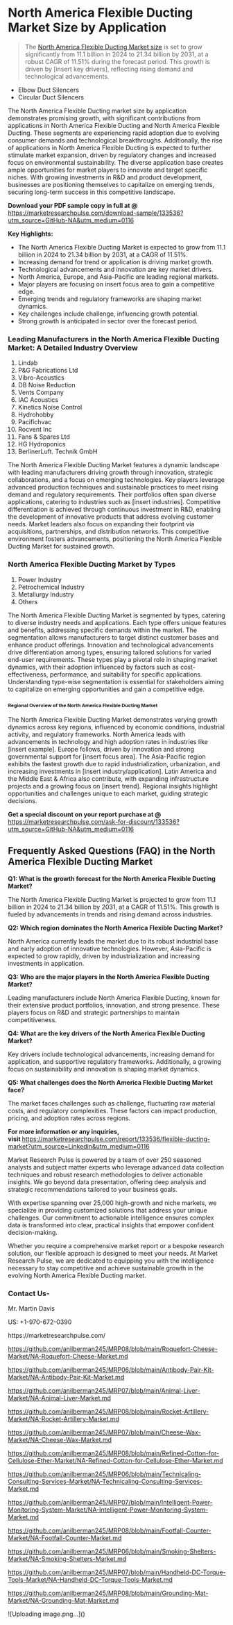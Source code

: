 <h1>North America Flexible Ducting Market&nbsp;Size by Application</h1><blockquote><p>The <a href="https://marketresearchpulse.com/download-sample/133536?utm_source=GitHub-NA&amp;utm_medium=0116">North America Flexible Ducting Market size</a> is set to grow significantly from 11.1 billion in 2024 to 21.34 billion by 2031, at a robust CAGR of 11.51% during the forecast period. This growth is driven by [insert key drivers], reflecting rising demand and technological advancements.</p></blockquote><ul><li>Elbow Duct Silencers<li> Circular Duct Silencers</li></ul><p>The North America Flexible Ducting market size by application demonstrates promising growth, with significant contributions from applications in North America Flexible Ducting and North America Flexible Ducting. These segments are experiencing rapid adoption due to evolving consumer demands and technological breakthroughs. Additionally, the rise of applications in North America Flexible Ducting is expected to further stimulate market expansion, driven by regulatory changes and increased focus on environmental sustainability. The diverse application base creates ample opportunities for market players to innovate and target specific niches. With growing investments in R&D and product development, businesses are positioning themselves to capitalize on emerging trends, securing long-term success in this competitive landscape.</p><p><strong>Download your PDF sample copy in full at @ </strong><a href="https://marketresearchpulse.com/download-sample/133536?utm_source=GitHub-NA&amp;utm_medium=0116">https://marketresearchpulse.com/download-sample/133536?utm_source=GitHub-NA&amp;utm_medium=0116</a></p><p><strong>Key Highlights: </strong></p><ul><li>The North America Flexible Ducting Market is expected to grow from 11.1 billion in 2024 to 21.34 billion by 2031, at a CAGR of 11.51%.</li><li>Increasing demand for trend or application is driving market growth.</li><li>Technological advancements and innovation are key market drivers.</li><li>North America, Europe, and Asia-Pacific are leading regional markets.</li><li>Major players are focusing on insert focus area to gain a competitive edge.</li><li>Emerging trends and regulatory frameworks are shaping market dynamics.</li><li>Key challenges include challenge, influencing growth potential.</li><li>Strong growth is anticipated in sector over the forecast period.</li></ul><h3>Leading Manufacturers in the North America Flexible Ducting Market: A Detailed Industry Overview</h3><ol><li>Lindab</li><li>P&G Fabrications Ltd</li><li>Vibro-Acoustics</li><li>DB Noise Reduction</li><li>Vents Company</li><li>IAC Acoustics</li><li>Kinetics Noise Control</li><li>Hydrohobby</li><li>Pacifichvac</li><li>Rocvent Inc</li><li>Fans & Spares Ltd</li><li>HG Hydroponics</li><li>BerlinerLuft. Technik GmbH</li></ol><div class="flex max-w-full flex-col flex-grow"><div class="min-h-8 text-message flex w-full flex-col items-end gap-2 whitespace-normal break-words [.text-message+&amp;]:mt-5" dir="auto" data-message-author-role="assistant" data-message-id="fd8432e4-4910-450d-b182-61b7bfb0a01f" data-message-model-slug="gpt-4o"><div class="flex w-full flex-col gap-1 empty:hidden first:pt-[3px]"><div class="markdown prose w-full break-words dark:prose-invert light"><p>The North America Flexible Ducting Market features a dynamic landscape with leading manufacturers driving growth through innovation, strategic collaborations, and a focus on emerging technologies. Key players leverage advanced production techniques and sustainable practices to meet rising demand and regulatory requirements. Their portfolios often span diverse applications, catering to industries such as [insert industries]. Competitive differentiation is achieved through continuous investment in R&amp;D, enabling the development of innovative products that address evolving customer needs. Market leaders also focus on expanding their footprint via acquisitions, partnerships, and distribution networks. This competitive environment fosters advancements, positioning the North America Flexible Ducting Market for sustained growth.</p></div></div></div></div><h3>North America Flexible Ducting Market by Types</h3><ol><li>Power Industry<li> Petrochemical Industry<li> Metallurgy Industry<li> Others</li></ol><div class="flex max-w-full flex-col flex-grow"><div class="min-h-8 text-message flex w-full flex-col items-end gap-2 whitespace-normal break-words [.text-message+&amp;]:mt-5" dir="auto" data-message-author-role="assistant" data-message-id="084470be-0bb7-4664-bddf-5156b4f41249" data-message-model-slug="gpt-4o-mini"><div class="flex w-full flex-col gap-1 empty:hidden first:pt-[3px]"><div class="markdown prose w-full break-words dark:prose-invert light"><p>The North America Flexible Ducting Market is segmented by types, catering to diverse industry needs and applications. Each type offers unique features and benefits, addressing specific demands within the market. The segmentation allows manufacturers to target distinct customer bases and enhance product offerings. Innovation and technological advancements drive differentiation among types, ensuring tailored solutions for varied end-user requirements. These types play a pivotal role in shaping market dynamics, with their adoption influenced by factors such as cost-effectiveness, performance, and suitability for specific applications. Understanding type-wise segmentation is essential for stakeholders aiming to capitalize on emerging opportunities and gain a competitive edge.</p></div></div></div></div><h3><span style="font-size: 11px;">Regional Overview of the North America Flexible Ducting Market</span></h3><div class="flex max-w-full flex-col flex-grow"><div class="min-h-8 text-message flex w-full flex-col items-end gap-2 whitespace-normal break-words [.text-message+&amp;]:mt-5" dir="auto" data-message-author-role="assistant" data-message-id="e9038762-ce64-4e30-91c9-9bd413514231" data-message-model-slug="gpt-4o-mini"><div class="flex w-full flex-col gap-1 empty:hidden first:pt-[3px]"><div class="markdown prose w-full break-words dark:prose-invert light"><p>The North America Flexible Ducting Market demonstrates varying growth dynamics across key regions, influenced by economic conditions, industrial activity, and regulatory frameworks. North America leads with advancements in technology and high adoption rates in industries like [insert example]. Europe follows, driven by innovation and strong governmental support for [insert focus area]. The Asia-Pacific region exhibits the fastest growth due to rapid industrialization, urbanization, and increasing investments in [insert industry/application]. Latin America and the Middle East &amp; Africa also contribute, with expanding infrastructure projects and a growing focus on [insert trend]. Regional insights highlight opportunities and challenges unique to each market, guiding strategic decisions.</p></div></div></div></div><p><strong>Get a special discount on your report purchase at @ </strong><a href="https://marketresearchpulse.com/ask-for-discount/133536?utm_source=GitHub-NA&amp;utm_medium=0116">https://marketresearchpulse.com/ask-for-discount/133536?utm_source=GitHub-NA&amp;utm_medium=0116</a></p><h2>Frequently Asked Questions (FAQ) in the North America Flexible Ducting Market</h2><p><strong>Q1: What is the growth forecast for the North America Flexible Ducting Market?</strong></p><p>The North America Flexible Ducting Market is projected to grow from 11.1 billion in 2024 to 21.34 billion by 2031, at a CAGR of 11.51%. This growth is fueled by advancements in trends and rising demand across industries.</p><p><strong>Q2: Which region dominates the North America Flexible Ducting Market?</strong></p><p>North America currently leads the market due to its robust industrial base and early adoption of innovative technologies. However, Asia-Pacific is expected to grow rapidly, driven by industrialization and increasing investments in application.</p><p><strong>Q3: Who are the major players in the North America Flexible Ducting Market?</strong></p><p>Leading manufacturers include North America Flexible Ducting, known for their extensive product portfolios, innovation, and strong presence. These players focus on R&amp;D and strategic partnerships to maintain competitiveness.</p><p><strong>Q4: What are the key drivers of the North America Flexible Ducting Market?</strong></p><p>Key drivers include technological advancements, increasing demand for application, and supportive regulatory frameworks. Additionally, a growing focus on sustainability and innovation is shaping market dynamics.</p><p><strong>Q5: What challenges does the North America Flexible Ducting Market face?</strong></p><p>The market faces challenges such as challenge, fluctuating raw material costs, and regulatory complexities. These factors can impact production, pricing, and adoption rates across regions.</p><p><strong>For more information or any inquiries, visit&nbsp;</strong><a href="https://marketresearchpulse.com/report/133536/flexible-ducting-market?utm_source=Linkedin&utm_medium=0116">https://marketresearchpulse.com/report/133536/flexible-ducting-market?utm_source=Linkedin&utm_medium=0116</a></p><p>Market Research Pulse is powered by a team of over 250 seasoned analysts and subject matter experts who leverage advanced data collection techniques and robust research methodologies to deliver actionable insights. We go beyond data presentation, offering deep analysis and strategic recommendations tailored to your business goals.</p><p>With expertise spanning over 25,000 high-growth and niche markets, we specialize in providing customized solutions that address your unique challenges. Our commitment to actionable intelligence ensures complex data is transformed into clear, practical insights that empower confident decision-making.</p><p>Whether you require a comprehensive market report or a bespoke research solution, our flexible approach is designed to meet your needs. At Market Research Pulse, we are dedicated to equipping you with the intelligence necessary to stay competitive and achieve sustainable growth in the evolving North America Flexible Ducting market.</p><h3><strong>Contact Us-</strong></h3><p>Mr. Martin Davis</p><p>US: +1-970-672-0390</p><p>https://marketresearchpulse.com/</p><p><a href="https://github.com/anilberman245/MRP08/blob/main/Roquefort-Cheese-Market/NA-Roquefort-Cheese-Market.md">https://github.com/anilberman245/MRP08/blob/main/Roquefort-Cheese-Market/NA-Roquefort-Cheese-Market.md</a></p><p><a href="https://github.com/anilberman245/MRP06/blob/main/Antibody-Pair-Kit-Market/NA-Antibody-Pair-Kit-Market.md">https://github.com/anilberman245/MRP06/blob/main/Antibody-Pair-Kit-Market/NA-Antibody-Pair-Kit-Market.md</a></p><p><a href="https://github.com/anilberman245/MRP07/blob/main/Animal-Liver-Market/NA-Animal-Liver-Market.md">https://github.com/anilberman245/MRP07/blob/main/Animal-Liver-Market/NA-Animal-Liver-Market.md</a></p><p><a href="https://github.com/anilberman245/MRP08/blob/main/Rocket-Artillery-Market/NA-Rocket-Artillery-Market.md">https://github.com/anilberman245/MRP08/blob/main/Rocket-Artillery-Market/NA-Rocket-Artillery-Market.md</a></p><p><a href="https://github.com/anilberman245/MRP07/blob/main/Cheese-Wax-Market/NA-Cheese-Wax-Market.md">https://github.com/anilberman245/MRP07/blob/main/Cheese-Wax-Market/NA-Cheese-Wax-Market.md</a></p><p><a href="https://github.com/anilberman245/MRP08/blob/main/Refined-Cotton-for-Cellulose-Ether-Market/NA-Refined-Cotton-for-Cellulose-Ether-Market.md">https://github.com/anilberman245/MRP08/blob/main/Refined-Cotton-for-Cellulose-Ether-Market/NA-Refined-Cotton-for-Cellulose-Ether-Market.md</a></p><p><a href="https://github.com/anilberman245/MRP06/blob/main/Technicaling-Consulting-Services-Market/NA-Technicaling-Consulting-Services-Market.md">https://github.com/anilberman245/MRP06/blob/main/Technicaling-Consulting-Services-Market/NA-Technicaling-Consulting-Services-Market.md</a></p><p><a href="https://github.com/anilberman245/MRP07/blob/main/Intelligent-Power-Monitoring-System-Market/NA-Intelligent-Power-Monitoring-System-Market.md">https://github.com/anilberman245/MRP07/blob/main/Intelligent-Power-Monitoring-System-Market/NA-Intelligent-Power-Monitoring-System-Market.md</a></p><p><a href="https://github.com/anilberman245/MRP08/blob/main/Footfall-Counter-Market/NA-Footfall-Counter-Market.md">https://github.com/anilberman245/MRP08/blob/main/Footfall-Counter-Market/NA-Footfall-Counter-Market.md</a></p><p><a href="https://github.com/anilberman245/MRP06/blob/main/Smoking-Shelters-Market/NA-Smoking-Shelters-Market.md">https://github.com/anilberman245/MRP06/blob/main/Smoking-Shelters-Market/NA-Smoking-Shelters-Market.md</a></p><p><a href="https://github.com/anilberman245/MRP07/blob/main/Handheld-DC-Torque-Tools-Market/NA-Handheld-DC-Torque-Tools-Market.md">https://github.com/anilberman245/MRP07/blob/main/Handheld-DC-Torque-Tools-Market/NA-Handheld-DC-Torque-Tools-Market.md</a></p><p><a href="https://github.com/anilberman245/MRP08/blob/main/Grounding-Mat-Market/NA-Grounding-Mat-Market.md">https://github.com/anilberman245/MRP08/blob/main/Grounding-Mat-Market/NA-Grounding-Mat-Market.md</a></p>
![Uploading image.png…]()
